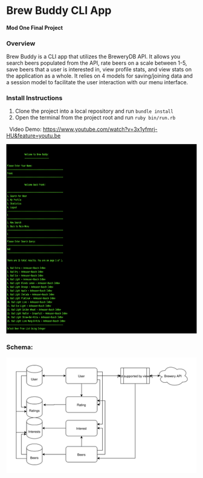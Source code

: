 # Brew Buddy CLI App

#### Mod One Final Project

### Overview

Brew Buddy is a CLI app that utilizes the BreweryDB API. It allows you search beers populated from the API, rate beers on a scale between 1-5, save beers that a user is interested in, view profile stats, and view stats on the application as a whole. It relies on 4 models for saving/joining data and a session model to facilitate the user interaction with our menu interface.

### Install Instructions

1. Clone the project into a local repository and run `bundle install`
2. Open the terminal from the project root and run `ruby bin/run.rb`

&nbsp;
Video Demo: https://www.youtube.com/watch?v=3x1yfmrj-HU&feature=youtu.be
&nbsp;
<p align="center">
<img  src= "https://github.com/cstatro/brew-buddy/blob/master/assets/image.png" href="https://www.youtube.com/watch?v=3x1yfmrj-HU&feature=youtu.be" width="700" height="500"/>
</p>

### Schema:

<p align="center">
<img  src= "https://github.com/cstatro/brew-buddy/blob/master/assets/Beer.svg">
</p>
